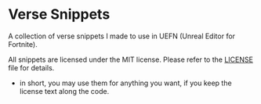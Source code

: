 # Verse Snippets
A collection of verse snippets I made to use in UEFN (Unreal Editor for Fortnite). 

All snippets are licensed under the MIT license. Please refer to the [LICENSE](https://github.com/mephistia/verse-snippets/blob/main/LICENSE) file for details.
- in short, you may use them for anything you want, if you keep the license text along the code.
